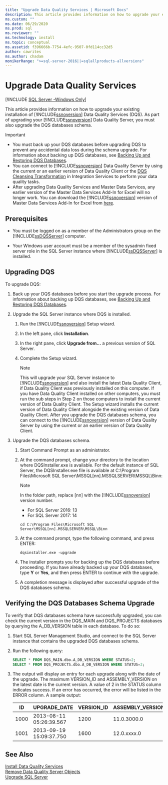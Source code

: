 ```yaml
---
title: "Upgrade Data Quality Services | Microsoft Docs"
description: This article provides information on how to upgrade your existing installation of SQL Server Data Quality Services (DQS).
ms.custom: ""
ms.date: 06/29/2020
ms.prod: sql
ms.reviewer: ""
ms.technology: install
ms.topic: conceptual
ms.assetid: f396666b-7754-4efc-9507-0fd114cc32d5
author: cawrites
ms.author: chadam
monikerRange: ">=sql-server-2016||=sqlallproducts-allversions"
---
```

# Upgrade Data Quality Services

[!INCLUDE [SQL Server -Windows Only](../../includes/applies-to-version/sql-windows-only.md)]

This article provides information on how to upgrade your existing installation of [!INCLUDE[ssnoversion](../../includes/ssnoversion-md.md)] Data Quality Services (DQS). As part of upgrading your [!INCLUDE[ssnoversion](../../includes/ssnoversion-md.md)] Data Quality Server, you must also upgrade the DQS databases schema.  
  
> [!IMPORTANT]
>  -   You must back up your DQS databases before upgrading DQS to prevent any accidental data loss during the schema upgrade. For information about backing up DQS databases, see [Backing Up and Restoring DQS Databases](../../data-quality-services/backing-up-and-restoring-dqs-databases.md).  
> -   You can connect to [!INCLUDE[ssnoversion](../../includes/ssnoversion-md.md)] Data Quality Server by using the current or an earlier version of Data Quality Client or the [DQS Cleansing Transformation](../../integration-services/data-flow/transformations/dqs-cleansing-transformation.md) in Integration Services to perform your data quality tasks.  
> -   After upgrading Data Quality Services and Master Data Services, any earlier version of the Master Data Services Add-In for Excel will no longer work. You can download the [!INCLUDE[ssnoversion](../../includes/ssnoversion-md.md)] version of Master Data Services Add-In for Excel from [here](../../master-data-services/master-data-services-installation-and-configuration.md).  
  
##  <a name="Prerequisites"></a> Prerequisites  
  
-   You must be logged on as a member of the Administrators group on the [!INCLUDE[ssDQSServer](../../includes/ssdqsserver-md.md)] computer.  
  
-   Your Windows user account must be a member of the sysadmin fixed server role in the SQL Server instance where [!INCLUDE[ssDQSServer](../../includes/ssdqsserver-md.md)] is installed.  
  
##  <a name="Upgrade"></a> Upgrading DQS  
 To upgrade DQS:  
  
1.  Back up your DQS databases before you start the upgrade process. For information about backing up DQS databases, see [Backing Up and Restoring DQS Databases](../../data-quality-services/backing-up-and-restoring-dqs-databases.md).  
  
2.  Upgrade the SQL Server instance where DQS is installed.  
  
    1.  Run the [!INCLUDE[ssnoversion](../../includes/ssnoversion-md.md)] Setup wizard.  
  
    2.  In the left pane, click **Installation**.  
  
    3.  In the right pane, click **Upgrade from...** a previous version of SQL Server.  
  
    4.  Complete the Setup wizard.  
  
        > [!NOTE]  
        >  This will upgrade your SQL Server instance to [!INCLUDE[ssnoversion](../../includes/ssnoversion-md.md)] and also install the latest Data Quality Client, if Data Quality Client was previously installed on this computer. If you have Data Quality Client installed on other computers, you must run the sub steps in Step 2 on those computers to install the current version of Data Quality Client. The Setup wizard installs the current version of Data Quality Client alongside the existing version of Data Quality Client. After you upgrade the DQS databases schema, you can connect to the [!INCLUDE[ssnoversion](../../includes/ssnoversion-md.md)] version of Data Quality Server by using the current or an earlier version of Data Quality Client.  
  
3.  Upgrade the DQS databases schema.  
  
    1.  Start Command Prompt as an administrator.  
  
    2.  At the command prompt, change your directory to the location where DQSInstaller.exe is available. For the default instance of SQL Server, the DQSInstaller.exe file is available at C:\Program Files\Microsoft SQL Server\MSSQL[nn].MSSQLSERVER\MSSQL\Binn:  

        >[!NOTE]
        >In the folder path, replace [nn] with the [!INCLUDE[ssnoversion](../../includes/ssnoversion-md.md)] version number.
        >- For SQL Server 2016: 13
        >- For SQL Server 2017: 14
    
        ```console
        cd C:\Program Files\Microsoft SQL Server\MSSQL[nn].MSSQLSERVER\MSSQL\Binn  
        ```  
  
    3.  At the command prompt, type the following command, and press ENTER:  
  
        ```console
        dqsinstaller.exe -upgrade  
        ```  
  
    4.  The installer prompts you for backing up the DQS databases before proceeding. If you have already backed up your DQS databases, type **Y** or **Yes**, and then press ENTER to continue with the upgrade.  
  
    5.  A completion message is displayed after successful upgrade of the DQS databases schema.  
  
##  <a name="Verify"></a> Verifying the DQS Databases Schema Upgrade  
 To verify that DQS databases schema have successfully upgraded, you can check the current version in the DQS_MAIN and DQS_PROJECTS databases by querying the A_DB_VERSION table in each database. To do so:  
  
1.  Start SQL Server Management Studio, and connect to the SQL Server instance that contains the upgraded DQS databases schema.  
  
2.  Run the following query:  
  
    ```sql
    SELECT * FROM DQS_MAIN.dbo.A_DB_VERSION WHERE STATUS=2;  
    SELECT * FROM DQS_PROJECTS.dbo.A_DB_VERSION WHERE STATUS=2;  
    ```  
  
3.  The output will display an entry for each upgrade along with the date of the upgrade. The maximum VERSION_ID and ASSEMBLY_VERSION on the latest date is the current version. A value of 2 in the STATUS column indicates success. If an error has occurred, the error will be listed in the ERROR column. A sample output:  
  
    |ID|UPGRADE_DATE|VERSION_ID|ASSEMBLY_VERSION|USER_NAME|STATUS|ERROR|  
    |--------|-------------------|-----------------|-----------------------|----------------|------------|-----------|  
    |1000|2013-08-11 05:26:39.567|1200|11.0.3000.0|\<DOMAIN\UserName>|2||  
    |1001|2013-09-19 15:09:37.750|1600|12.0.xxxx.0|\<DOMAIN\UserName>|2||  
  
## See Also  
 [Install Data Quality Services](../../data-quality-services/install-windows/install-data-quality-services.md)   
 [Remove Data Quality Server Objects](../../sql-server/install/remove-data-quality-server-objects.md)   
 [Upgrade SQL Server](../../database-engine/install-windows/upgrade-sql-server.md)  
  
